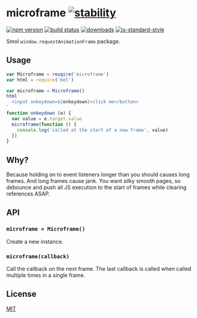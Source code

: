 # microframe [![stability][0]][1]
[![npm version][2]][3] [![build status][4]][5]
[![downloads][8]][9] [![js-standard-style][10]][11]

Smol `window.requestAnimationFrame` package.

## Usage
```js
var Microframe = reuqire('microframe')
var html = require('bel')

var microframe = Microframe()
html`
  <input onkeydown=${onkeydown}>click me</button>
`
function onkeydown (e) {
  var value = e.target.value
  microframe(function () {
    console.log('called at the start of a new frame', value)
  })
}
```

## Why?
Because holding on to event listeners longer than you should causes long
frames. And long frames cause jank. You want silky smooth pages, so debounce
and push all JS execution to the start of frames while clearing references
ASAP.

## API
### `microframe = Microframe()`
Create a new instance.

### `microframe(callback)`
Call the callback on the next frame. The last callback is called when called
multiple times in a single frame.

## License
[MIT](https://tldrlegal.com/license/mit-license)

[0]: https://img.shields.io/badge/stability-experimental-orange.svg?style=flat-square
[1]: https://nodejs.org/api/documentation.html#documentation_stability_index
[2]: https://img.shields.io/npm/v/microframe.svg?style=flat-square
[3]: https://npmjs.org/package/microframe
[4]: https://img.shields.io/travis/yoshuawuyts/microframe/master.svg?style=flat-square
[5]: https://travis-ci.org/yoshuawuyts/microframe
[6]: https://img.shields.io/codecov/c/github/yoshuawuyts/microframe/master.svg?style=flat-square
[7]: https://codecov.io/github/yoshuawuyts/microframe
[8]: http://img.shields.io/npm/dm/microframe.svg?style=flat-square
[9]: https://npmjs.org/package/microframe
[10]: https://img.shields.io/badge/code%20style-standard-brightgreen.svg?style=flat-square
[11]: https://github.com/feross/standard
